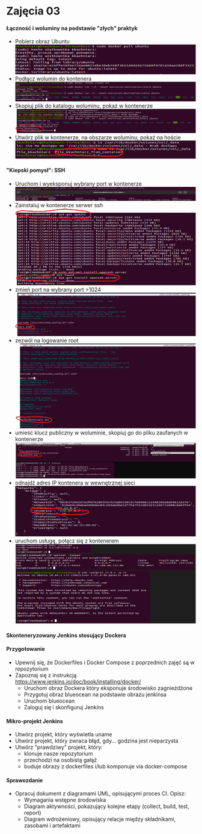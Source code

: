 # Zajęcia 03

#### Łączność i woluminy na podstawie "złych" praktyk

* Pobierz obraz Ubuntu <br> ![1.png](https://github.com/InzynieriaOprogramowaniaAGH/MDO2022/blob/KK307668/GCL/01/KK307668/lab3/ss/1.png)
* Podłącz wolumin do kontenera <br> ![2.png](https://github.com/InzynieriaOprogramowaniaAGH/MDO2022/blob/KK307668/GCL/01/KK307668/lab3/ss/2.png)
* Skopiuj plik do katalogu woluminu, pokaż w kontenerze <br> ![3.png](https://github.com/InzynieriaOprogramowaniaAGH/MDO2022/blob/KK307668/GCL/01/KK307668/lab3/ss/3.png)
* Utwórz plik w kontenerze, na obszarze woluminu, pokaż na hoście <br> ![4.png](https://github.com/InzynieriaOprogramowaniaAGH/MDO2022/blob/KK307668/GCL/01/KK307668/lab3/ss/4.png)

#### "Kiepski pomysł": SSH
* Uruchom i wyeksponuj wybrany port w kontenerze <br> ![5.png](https://github.com/InzynieriaOprogramowaniaAGH/MDO2022/blob/KK307668/GCL/01/KK307668/lab3/ss/5.png)
* Zainstaluj w kontenerze serwer ssh <br> ![6.png](https://github.com/InzynieriaOprogramowaniaAGH/MDO2022/blob/KK307668/GCL/01/KK307668/lab3/ss/6.png)
* zmień port na wybrany port >1024 <br> ![7.png](https://github.com/InzynieriaOprogramowaniaAGH/MDO2022/blob/KK307668/GCL/01/KK307668/lab3/ss/7.png)
* zezwól na logowanie root <br> ![8.png](https://github.com/InzynieriaOprogramowaniaAGH/MDO2022/blob/KK307668/GCL/01/KK307668/lab3/ss/8.png)
* umieść klucz publiczny w woluminie, skopiuj go do pliku zaufanych w kontenerze <br> ![8.png](https://github.com/InzynieriaOprogramowaniaAGH/MDO2022/blob/KK307668/GCL/01/KK307668/lab3/ss/9.png)
* odnajdź adres IP kontenera w wewnętrznej sieci <br> ![10.png](https://github.com/InzynieriaOprogramowaniaAGH/MDO2022/blob/KK307668/GCL/01/KK307668/lab3/ss/10.png)
* uruchom usługę, połącz się z kontenerem <br> ![11.png](https://github.com/InzynieriaOprogramowaniaAGH/MDO2022/blob/KK307668/GCL/01/KK307668/lab3/ss/11.png)

#### Skonteneryzowany Jenkins stosujący Dockera

#### Przygotowanie
* Upewnij się, że Dockerfiles i Docker Compose z poprzednich zajęć są w repozytorium
* Zapoznaj się z instrukcją https://www.jenkins.io/doc/book/installing/docker/
    * Uruchom obraz Dockera który eksponuje środowisko zagnieżdżone
    * Przygotuj obraz blueocean na podstawie obrazu jenkinsa
    * Uruchom blueocean
    * Zaloguj się i skonfiguruj Jenkins

#### Mikro-projekt Jenkins
* Utwórz projekt, który wyświetla uname
* Utwórz projekt, który zwraca błąd, gdy... godzina jest nieparzysta
* Utwórz "prawdziwy" projekt, który:
    * klonuje nasze repozytorium
    * przechodzi na osobistą gałąź
    * buduje obrazy z dockerfiles i/lub komponuje via docker-compose

#### Sprawozdanie
* Opracuj dokument z diagramami UML, opisującymi proces CI. Opisz:
    * Wymagania wstępne środowiska
    * Diagram aktywności, pokazujący kolejne etapy (collect, build, test, report)
    * Diagram wdrożeniowy, opisujący relacje między składnikami, zasobami i artefaktami
